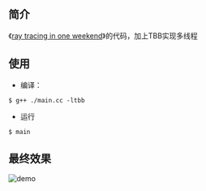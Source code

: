 ## 简介
《[ray tracing in one weekend](https://raytracing.github.io/books/RayTracingInOneWeekend.html)》的代码，加上TBB实现多线程

## 使用
- 编译：
```
$ g++ ./main.cc -ltbb
```
- 运行
```
$ main
```

## 最终效果
![demo](demo.ppm)